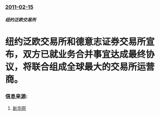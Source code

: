 ### [2011-02-15](/news/2011/02/15/index.md)

##### 纽约泛欧交易所
# 纽约泛欧交易所和德意志证券交易所宣布，双方已就业务合并事宜达成最终协议，将联合组成全球最大的交易所运营商。




### 信息来源:

1. [新华网](http://news.xinhuanet.com/world/2011-02/16/c_121083632.htm)
